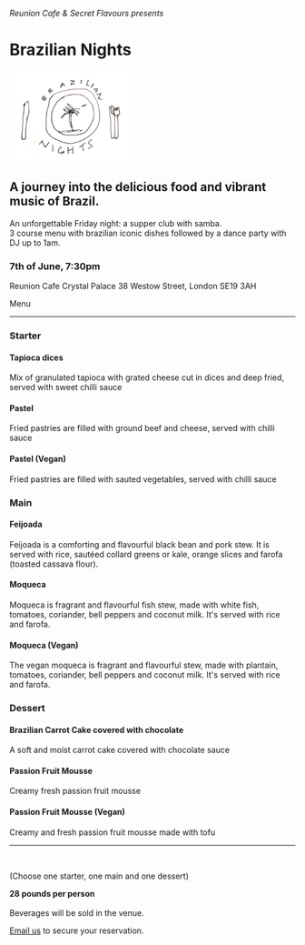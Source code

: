 _Reunion Cafe & Secret Flavours presents_

# Brazilian Nights

![image](/assets/images/brazilian_nights.png)


## A journey into the delicious food and vibrant music of Brazil.

An unforgettable Friday night: a supper club with samba. <br>
3 course menu with brazilian iconic dishes followed by a dance party with DJ up to 1am. 

### 7th of June, 7:30pm 

Reunion Cafe
Crystal Palace
38 Westow Street,
London SE19 3AH


Menu 

************************

### Starter

#### Tapioca dices
Mix of granulated tapioca with grated cheese cut in dices and deep fried, served with sweet chilli sauce

#### Pastel
Fried pastries are filled with ground beef and cheese, served with chilli sauce

#### Pastel (Vegan)
Fried pastries are filled with sauted vegetables, served with chilli sauce


### Main

#### Feijoada
Feijoada is a comforting and flavourful black bean and pork stew. It is served with rice, sautéed collard greens or kale, orange slices and farofa (toasted cassava flour).

#### Moqueca 
Moqueca is fragrant and flavourful fish stew, made with white fish, tomatoes, coriander, bell peppers and coconut milk. It's served with rice and farofa.

#### Moqueca (Vegan) 
The vegan moqueca is fragrant and flavourful stew, made with plantain, tomatoes, coriander, bell peppers and coconut milk. It's served with rice and farofa.

### Dessert

#### Brazilian Carrot Cake covered with chocolate
A soft and moist carrot cake covered with chocolate sauce

#### Passion Fruit Mousse
Creamy fresh passion fruit mousse

#### Passion Fruit Mousse (Vegan)
Creamy and fresh passion fruit mousse made with tofu

*************************
<br>

(Choose one starter, one main and one dessert) 

__28 pounds per person__<br><br>
Beverages will be sold in the venue.<br>

[Email us](mailto:info@reunioncafe.co.uk) to secure your reservation. 
